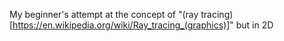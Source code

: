 My beginner's attempt at the concept of "(ray tracing)[https://en.wikipedia.org/wiki/Ray_tracing_(graphics)]" but in 2D
